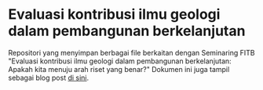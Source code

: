# Evaluasi kontribusi ilmu geologi dalam pembangunan berkelanjutan

Repositori yang menyimpan berbagai file berkaitan dengan Seminaring FITB "Evaluasi kontribusi ilmu geologi dalam pembangunan berkelanjutan: Apakah kita menuju arah riset yang benar?" Dokumen ini juga tampil sebagai blog post [di sini](http://dasaptaerwin.net/wp/2020/08/evaluasi-kontribusi-ilmu-kebumian-dalam-pembangunan-berkelanjutan.html). 
